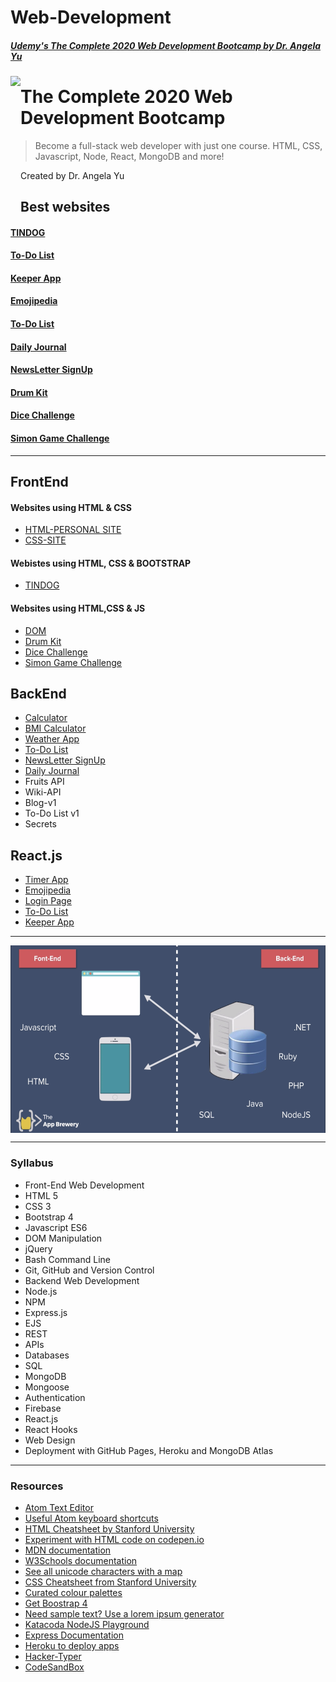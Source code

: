 # Web-Development

##### [Udemy's The Complete 2020 Web Development Bootcamp by Dr. Angela Yu](https://www.udemy.com/course/the-complete-web-development-bootcamp/)
<p>
  
<img src="https://img-a.udemycdn.com/course/240x135/1565838_e54e_11.jpg" height="220px" align="left">
</p>

The Complete 2020 Web Development Bootcamp 
============

> Become a full-stack web developer with just one course. HTML, CSS, Javascript, Node, React, MongoDB and more! 

Created by Dr. Angela Yu


## Best websites
 #### [TINDOG](https://rishita13.github.io/Web-Development/tindog/)
 #### [To-Do List](https://5f37afb91c848951f2face89--csb-4icis.netlify.app/)
 #### [Keeper App](https://5f379844fded43ab2c946d4c--csb-my25e.netlify.app/)
 #### [Emojipedia](https://5f37afbefded43ed2c946f21--csb-48gkl.netlify.app/)
 #### [To-Do List](https://peaceful-fortress-70174.herokuapp.com)
 #### [Daily Journal](https://safe-lowlands-16157.herokuapp.com)
 #### [NewsLetter SignUp](https://enigmatic-stream-41722.herokuapp.com)
 #### [Drum Kit](https://rishita13.github.io/Web-Development/Drum%20Kit/index.html)
 #### [Dice Challenge](https://rishita13.github.io/Web-Development/Dicee%20Challenge/dicee.html)
 #### [Simon Game Challenge](https://rishita13.github.io/Web-Development/Simon%20Game%20Challenge/index.html)

***

## FrontEnd

#### Websites using HTML & CSS 
* [HTML-PERSONAL SITE](https://rishita13.github.io/Web-Development/HTML-PERSONAL%20SITE/)
* [CSS-SITE](https://rishita13.github.io/Web-Development/CSS-My%20Site/)

#### Webistes using HTML, CSS & BOOTSTRAP
* [TINDOG](https://rishita13.github.io/Web-Development/tindog/)

#### Websites using HTML,CSS & JS
* [DOM](https://rishita13.github.io/Web-Development/DOM/index.html)
* [Drum Kit](https://rishita13.github.io/Web-Development/Drum%20Kit/index.html)
* [Dice Challenge](https://rishita13.github.io/Web-Development/Dicee%20Challenge/dicee.html)
* [Simon Game Challenge](https://rishita13.github.io/Web-Development/Simon%20Game%20Challenge/index.html)

## BackEnd

* [Calculator](https://obscure-citadel-89097.herokuapp.com)
* [BMI Calculator](https://obscure-citadel-89097.herokuapp.com/BMIcalculator)
* [Weather App](https://morning-refuge-84491.herokuapp.com)
* [To-Do List](https://peaceful-fortress-70174.herokuapp.com)
* [NewsLetter SignUp](https://enigmatic-stream-41722.herokuapp.com)
* [Daily Journal](https://safe-lowlands-16157.herokuapp.com)
* Fruits API
* Wiki-API
* Blog-v1
* To-Do List v1
* Secrets

## React.js
* [Timer App](https://5f37afde72903ed1dd781b2e--csb-ynhxs.netlify.app/)
* [Emojipedia](https://5f37afbefded43ed2c946f21--csb-48gkl.netlify.app/)
* [Login Page](https://5f324529a302916d19637afa--csb-wd3hw.netlify.app/) 
* [To-Do List](https://5f37afb91c848951f2face89--csb-4icis.netlify.app/)
* [Keeper App](https://5f379844fded43ab2c946d4c--csb-my25e.netlify.app/)

___

<img src="https://raw.githubusercontent.com/RISHITA13/Web-Development/master/front%20end%20vs%20backend.png" height="300px" align="center">

___

### Syllabus
* Front-End Web Development
* HTML 5
* CSS 3
* Bootstrap 4
* Javascript ES6
* DOM Manipulation
* jQuery
* Bash Command Line
* Git, GitHub and Version Control
* Backend Web Development
* Node.js
* NPM
* Express.js
* EJS
* REST
* APIs
* Databases
* SQL
* MongoDB
* Mongoose
* Authentication
* Firebase
* React.js
* React Hooks
* Web Design
* Deployment with GitHub Pages, Heroku and MongoDB Atlas

___

### Resources

* [Atom Text Editor](https://atom.io/)
* [Useful Atom keyboard shortcuts](https://github.com/nwinkler/atom-keyboard-shortcuts)
* [HTML Cheatsheet by Stanford University](https://web.stanford.edu/group/csp/cs21/htmlcheatsheet.pdf)
* [Experiment with HTML code on codepen.io](https://codepen.io/)
* [MDN documentation](https://developer.mozilla.org/en-US/)
* [W3Schools documentation](https://www.w3schools.com/default.asp)
* [See all unicode characters with a map](https://unicode-table.com)
* [CSS Cheatsheet from Stanford University](https://web.stanford.edu/group/csp/cs21/csscheatsheet.pdf)
* [Curated colour palettes](https://colorhunt.co/)
* [Get Boostrap 4](https://getbootstrap.com/)
* [Need sample text? Use a lorem ipsum generator](https://loremipsum.io/)
* [Katacoda NodeJS Playground](https://www.katacoda.com/courses/nodejs/playground)
* [Express Documentation](https://expressjs.com/)
* [Heroku to deploy apps](https://dashboard.heroku.com/apps)
* [Hacker-Typer](http://hackertyper.com/)
* [CodeSandBox](https://codesandbox.io/dashboard/home)



